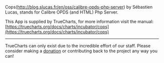 Cops(http://blog.slucas.fr/en/oss/calibre-opds-php-server) by Sébastien Lucas, stands for Calibre OPDS (and HTML) Php Server.


This App is supplied by TrueCharts, for more information visit the manual: [https://truecharts.org/docs/charts/incubator/cops](https://truecharts.org/docs/charts/incubator/cops)

---

TrueCharts can only exist due to the incredible effort of our staff.
Please consider making a [donation](https://truecharts.org/docs/about/sponsor) or contributing back to the project any way you can!
